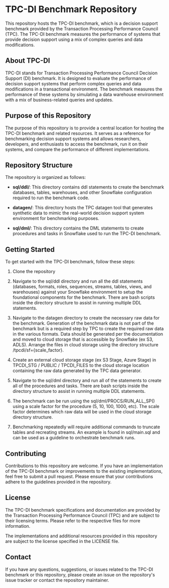 # TPC-DI Benchmark Repository

This repository hosts the TPC-DI benchmark, which is a decision support benchmark provided by the Transaction Processing Performance Council (TPC). The TPC-DI benchmark measures the performance of systems that provide decision support using a mix of complex queries and data modifications.

## About TPC-DI

TPC-DI stands for Transaction Processing Performance Council Decision Support (DI) benchmark. It is designed to evaluate the performance of decision support systems that perform complex queries and data modifications in a transactional environment. The benchmark measures the performance of these systems by simulating a data warehouse environment with a mix of business-related queries and updates.

## Purpose of this Repository

The purpose of this repository is to provide a central location for hosting the TPC-DI benchmark and related resources. It serves as a reference for benchmarking decision support systems and allows researchers, developers, and enthusiasts to access the benchmark, run it on their systems, and compare the performance of different implementations.

## Repository Structure

The repository is organized as follows:

- **sql/ddl/**: This directory contains ddl statements to create the benchmark databases, tables, warehouses, and other Snowflake configuration required to run the benchmark code.

- **datagen/**: This directory hosts the TPC datagen tool that generates synthetic data to mimic the real-world decision support system environment for benchmarking purposes.

- **sql/dml/**: This directory contains the DML statements to create procedures and tasks in Snowflake used to run the TPC-DI benchmark.

## Getting Started

To get started with the TPC-DI benchmark, follow these steps:

1. Clone the repository

2. Navigate to the sql/ddl directory and run all the ddl statements (databases, formats, roles, sequences, streams, tables, views, and warehouses) against your Snowflake environment to setup the foundational components for the benchmark. There are bash scripts inside the directory structure to assist in running multiple DDL statements.

3. Navigate to the datagen directory to create the necessary raw data for the benchmark. Generation of the benchmark data is not part of the benchmark but is a required step by TPC to create the required raw data in the various formats. Data should be generated per the documentation and moved to cloud storage that is accessible by Snowflake (ex S3, ADLS). Arrange the files in cloud storage using the directory structure /tpcdi/sf={scale_factor}.

4. Create an external cloud storage stage (ex S3 Stage, Azure Stage) in TPCDI_STG / PUBLIC / TPCDI_FILES to the cloud storage location containing the raw data generated by the TPC data generator.

5. Navigate to the sql/dml directory and run all of the statements to create all of the procedures and tasks. There are bash scripts inside the directory structure to assist in running multiple DDL statements.

6. The benchmark can be run using the sql/dml/PROCS/RUN_ALL_SP() using a scale factor for the procedure (5, 10, 100, 1000, etc). The scale factor determines which raw data will be used in the cloud storage directory structure.

7. Benchmarking repeatedly will require additional commands to truncate tables and recreating streams. An example is found in sql/main.sql and can be used as a guideline to orchestrate benchmark runs.

## Contributing

Contributions to this repository are welcome. If you have an implementation of the TPC-DI benchmark or improvements to the existing implementations, feel free to submit a pull request. Please ensure that your contributions adhere to the guidelines provided in the repository.

## License

The TPC-DI benchmark specifications and documentation are provided by the Transaction Processing Performance Council (TPC) and are subject to their licensing terms. Please refer to the respective files for more information.

The implementations and additional resources provided in this repository are subject to the license specified in the LICENSE file.

## Contact

If you have any questions, suggestions, or issues related to the TPC-DI benchmark or this repository, please create an issue on the repository's issue tracker or contact the repository maintainer.
